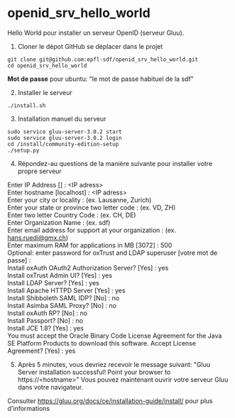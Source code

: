 # openid_srv_hello_world
Hello World pour installer un serveur OpenID (serveur Gluu).

1. Cloner le dépot GitHub se déplacer dans le projet
  ```
  git clone git@github.com:epfl-sdf/openid_srv_hello_world.git
  cd openid_srv_hello_world
  ```

  <strong>Mot de passe</strong> pour ubuntu: "le mot de passe habituel de la sdf"
  
2. Installer le serveur
 ```
 ./install.sh
 ```


3. Installation manuel du serveur
```
sudo service gluu-server-3.0.2 start
sudo service gluu-server-3.0.2 login
cd /install/community-edition-setup
./setup.py
 ```


4. Répondez-au questions de la manière suivante pour installer votre propre serveur

Enter IP Address [] : \<IP adress\><br>
Enter hostname [localhost] : \<IP adress\> <br>
Enter your city or locality : (ex. Lausanne, Zurich)<br>
Enter your state or province two letter code : (ex. VD, ZH)<br>
Enter two letter Country Code : (ex. CH, DE)<br>
Enter Organization Name : (ex. sdf)<br>
Enter email address for support at your organization : (ex. hans.ruedi@gmx.ch)<br>
Enter maximum RAM for applications in MB [3072] : 500<br> 
Optional: enter password for oxTrust and LDAP superuser [votre mot de passe] : <br>
Install oxAuth OAuth2 Authorization Server? [Yes] : yes<br>
Install oxTrust Admin UI? [Yes] : yes<br>
Install LDAP Server? [Yes] : yes<br>
Install Apache HTTPD Server [Yes] : yes<br>
Install Shibboleth SAML IDP? [No] : no<br>
Install Asimba SAML Proxy? [No] : no<br>
Install oxAuth RP? [No] : no<br>
Install Passport? [No] : no<br>
Install JCE 1.8? [Yes] : yes<br>
You must accept the Oracle Binary Code License Agreement for the Java SE Platform Products to download this software. Accept License Agreement? [Yes] : yes<br>

5. Après 5 minutes, vous devriez recevoir le message suivant: "Gluu Server installation successful! Point your browser to https://\<hostname\>"
   Vous pouvez maintenant ouvrir votre serveur Gluu dans votre navigateur.

Consulter https://gluu.org/docs/ce/installation-guide/install/ pour plus d'informations
